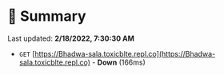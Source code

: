 # 📖 Summary
Last updated: **2/18/2022, 7:30:30 AM**

- `GET` [https://Bhadwa-sala.toxicblte.repl.co](https://Bhadwa-sala.toxicblte.repl.co) - **Down** (166ms)
